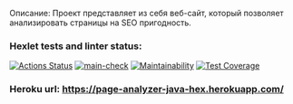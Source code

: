 Описание: Проект представляет из себя веб-сайт, который позволяет анализировать страницы на SEO пригодность.  
### Hexlet tests and linter status:
[![Actions Status](https://github.com/AlekseyNechunaev/java-project-72/workflows/hexlet-check/badge.svg)](https://github.com/AlekseyNechunaev/java-project-72/actions)
[![main-check](https://github.com/AlekseyNechunaev/java-project-72/actions/workflows/main-check.yml/badge.svg)](https://github.com/AlekseyNechunaev/java-project-72/actions/workflows/main-check.yml)
[![Maintainability](https://api.codeclimate.com/v1/badges/df9c1bc4f9d6a741d334/maintainability)](https://codeclimate.com/github/AlekseyNechunaev/java-project-72/maintainability)
[![Test Coverage](https://api.codeclimate.com/v1/badges/df9c1bc4f9d6a741d334/test_coverage)](https://codeclimate.com/github/AlekseyNechunaev/java-project-72/test_coverage)
### Heroku url: https://page-analyzer-java-hex.herokuapp.com/